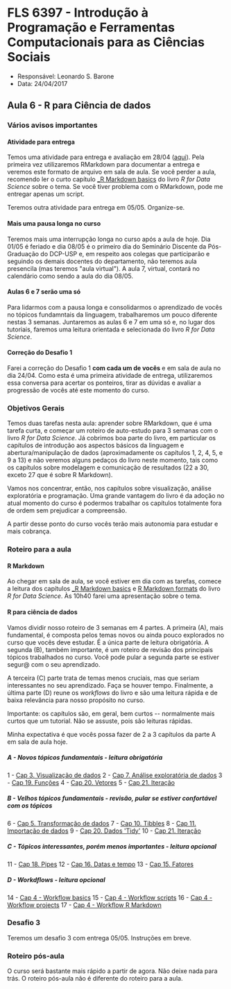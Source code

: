 #  FLS 6397 - Introdução à Programação e Ferramentas Computacionais para as Ciências Sociais

- Responsável: Leonardo S. Barone
- Data: 24/04/2017

## Aula 6 - R para Ciência de dados

### Vários avisos importantes

#### Atividade para entrega

Temos uma atividade para entrega e avaliação em 28/04 ([aqui](https://github.com/leobarone/FLS6397/blob/master/activities/datachallange2.md)). Pela primeira vez utilizaremos RMarkdown para documentar a entrega e veremos este formato de arquivo em sala de aula. Se você perder a aula, recomendo ler o curto capítulo [_R Markdown basics](http://r4ds.had.co.nz/r-markdown.html#r-markdown-basics) do livro _R for Data Science_ sobre o tema. Se você tiver problema com o RMarkdown, pode me entregar apenas um script.

Teremos outra atividade para entrega em 05/05. Organize-se.

#### Mais uma pausa longa no curso

Teremos mais uma interrupção longa no curso após a aula de hoje. Dia 01/05 é feriado e dia 08/05 é o primeiro dia do Seminário Discente da Pós-Graduação do DCP-USP e, em respeito aos colegas que participarão e seguindo os demais docentes do departamento, não teremos aula presencila (mas teremos "aula virtual"). A aula 7, virtual, contará no calendário como sendo a aula do dia 08/05.

#### Aulas 6 e 7 serão uma só

Para lidarmos com a pausa longa e consolidarmos o aprendizado de vocês no tópicos fundamntais da linguagem, trabalharemos um pouco diferente nestas 3 semanas. Juntaremos as aulas 6 e 7 em uma só e, no lugar dos tutoriais, faremos uma leitura orientada e selecionada do livro _R for Data Science_.

#### Correção do Desafio 1

Farei a correção do Desafio 1 __com cada um de vocês__ e em sala de aula no dia 24/04. Como esta é uma primeira atividade de entrega, utilizaremos essa conversa para acertar os ponteiros, tirar as dúvidas e avaliar a progressão de vocês até este momento do curso. 

### Objetivos Gerais

Temos duas tarefas nesta aula: aprender sobre RMarkdown, que é uma tarefa curta, e começar um roteiro de auto-estudo para 3 semanas com o livro _R for Data Science_. Já cobrimos boa parte do livro, em particular os capítulos de introdução aos aspectos básicos da linguagem e abertura/manipulação de dados (aproximadamente os capítulos 1, 2, 4, 5, e 9 a 13) e não veremos alguns pedaços do livro neste momento, tais como os capítulos sobre modelagem e comunicação de resultados (22 a 30, exceto 27 que é sobre R Markdown).

Vamos nos concentrar, então, nos capítulos sobre visualização, análise exploratória e programação. Uma grande vantagem do livro é da adoção no atual momento do curso é podermos trabalhar os capítulos totalmente fora de ordem sem prejudicar a compreensão.

A partir desse ponto do curso vocês terão mais autonomia para estudar e mais cobrança.

### Roteiro para a aula

#### R Markdown

Ao chegar em sala de aula, se você estiver em dia com as tarefas, comece a leitura dos capítulos [_R Markdown basics](http://r4ds.had.co.nz/r-markdown.html#r-markdown-basics) e [R Markdown formats](http://r4ds.had.co.nz/r-markdown-formats.html) do livro _R for Data Science_. Às 10h40 farei uma apresentação sobre o tema.

#### R para ciência de dados

Vamos dividir nosso roteiro de 3 semanas em 4 partes. A primeira (A), mais fundamental, é composta pelos temas novos ou ainda pouco explorados no curso que vocês deve estudar. É a única parte de leitura obrigatória. A segunda (B), também importante, é um roteiro de revisão dos principais tópicos trabalhados no curso. Você pode pular a segunda parte se estiver segur@ com o seu aprendizado.

A terceira (C) parte trata de temas menos cruciais, mas que seriam interessantes no seu aprendizado. Faça se houver tempo. Finalmente, a última parte (D) reune os _workflows_ do livro e são uma leitura rápida e de baixa relevância para nosso propósito no curso.

Importante: os capítulos são, em geral, bem curtos -- normalmente mais curtos que um tutorial. Não se assuste, pois são leituras rápidas.

Minha expectativa é que vocês possa fazer de 2 a 3 capítulos da parte A em sala de aula hoje.

##### A - Novos tópicos fundamentais - leitura obrigatória

1 - [Cap 3. Visualização de dados](http://r4ds.had.co.nz/data-visualisation.html)
2 - [Cap 7. Análise exploratória de dados](http://r4ds.had.co.nz/exploratory-data-analysis.html)
3 - [Cap 19. Funções](http://r4ds.had.co.nz/functions.html)
4 - [Cap 20. Vetores](http://r4ds.had.co.nz/vectors.html)
5 - [Cap 21. Iteração](http://r4ds.had.co.nz/iteration.html)

##### B - Velhos tópicos fundamentais - revisão, pular se estiver confortável com os tópicos

6 - [Cap 5. Transformação de dados](http://r4ds.had.co.nz/transform.html)
7 - [Cap 10. Tibbles](http://r4ds.had.co.nz/tibbles.html)
8 - [Cap 11. Importação de dados](http://r4ds.had.co.nz/data-import.html)
9 - [Cap 20. Dados 'Tidy'](http://r4ds.had.co.nz/tidy-data.html)
10 - [Cap 21. Iteração](http://r4ds.had.co.nz/relational-data.html)

##### C - Tópicos interessantes, porém menos importantes - leitura opcional

11 - [Cap 18. Pipes](http://r4ds.had.co.nz/pipes.html)
12 - [Cap 16. Datas e tempo](http://r4ds.had.co.nz/dates-and-times.html)
13 - [Cap 15. Fatores](http://r4ds.had.co.nz/factors.html)

##### D - Workdflows - leitura opcional

14 - [Cap 4 - Workflow basics](http://r4ds.had.co.nz/workflow-basics.html)
15 - [Cap 4 - Workflow scripts](http://r4ds.had.co.nz/workflow-scripts.html)
16 - [Cap 4 - Workflow projects](http://r4ds.had.co.nz/workflow-projects.html)
17 - [Cap 4 - Workflow R Markdown](http://r4ds.had.co.nz/r-markdown-workflow.html)

### Desafio 3

Teremos um desafio 3 com entrega 05/05. Instruções em breve.

### Roteiro pós-aula

O curso será bastante mais rápido a partir de agora. Não deixe nada para trás. O roteiro pós-aula não é diferente do roteiro para a aula.
